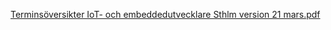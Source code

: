 [Terminsöversikter IoT- och embeddedutvecklare Sthlm version 21 mars.pdf](https://github.com/user-attachments/files/17649037/Terminsoversikter.IoT-.och.embeddedutvecklare.Sthlm.version.21.mars.pdf)
